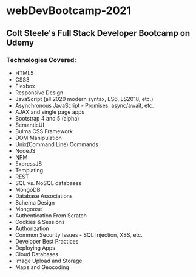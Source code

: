 # webDevBootcamp-2021

<h2>Colt Steele's Full Stack Developer Bootcamp on Udemy</h2>

<h3>Technologies Covered:</h3>
<ul>
    <li>HTML5</li>
    <li>CSS3</li>
    <li>Flexbox</li>
    <li>Responsive Design</li>
    <li>JavaScript (all 2020 modern syntax, ES6, ES2018, etc.)</li>
    <li>Asynchronous JavaScript - Promises, async/await, etc.</li>
    <li>AJAX and single page apps</li>
    <li>Bootstrap 4 and 5 (alpha)</li>
    <li>SemanticUI</li>
    <li>Bulma CSS Framework</li>
    <li>DOM Manipulation</li>
    <li>Unix(Command Line) Commands</li>
    <li>NodeJS</li>
    <li>NPM</li>
    <li>ExpressJS</li>
    <li>Templating</li>
    <li>REST</li>
    <li>SQL vs. NoSQL databases</li>
    <li>MongoDB</li>
    <li>Database Associations</li>
    <li>Schema Design</li>
    <li>Mongoose</li>
    <li>Authentication From Scratch</li>
    <li>Cookies & Sessions</li>
    <li>Authorization</li>
    <li>Common Security Issues - SQL Injection, XSS, etc.</li>
    <li>Developer Best Practices</li>
    <li>Deploying Apps</li>
    <li>Cloud Databases</li>
    <li>Image Upload and Storage</li>
    <li>Maps and Geocoding</li>
</ul>
